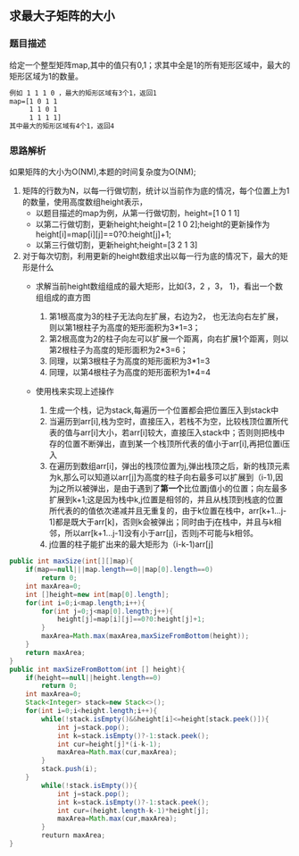 ## 求最大子矩阵的大小
### 题目描述
给定一个整型矩阵map,其中的值只有0,1；求其中全是1的所有矩形区域中，最大的矩形区域为1的数量。
```html
例如 1 1 1 0 ，最大的矩形区域有3个1，返回1
map=[1 0 1 1 
     1 1 0 1 
     1 1 1 1]
其中最大的矩形区域有4个1，返回4
```
### 思路解析
如果矩阵的大小为O(NM),本题的时间复杂度为O(NM);
1. 矩阵的行数为N，以每一行做切割，统计以当前作为底的情况，每个位置上为1的数量，使用高度数组height表示，
    - 以题目描述的map为例，从第一行做切割，height=[1 0 1 1]
    - 以第二行做切割，更新height;height=[2 1 0 2];height的更新操作为height[i]=map[i][j]==0?0:height[j]+1;
    - 以第三行做切割，更新height;height=[3 2 1 3]
2. 对于每次切割，利用更新的height数组求出以每一行为底的情况下，最大的矩形是什么
     - 求解当前height数组组成的最大矩形，比如{3，2 ，3， 1}，看出一个数组组成的直方图
         1. 第1根高度为3的柱子无法向左扩展，右边为2， 也无法向右左扩展，则以第1根柱子为高度的矩形面积为3*1=3；
         2. 第2根高度为2的柱子向左可以扩展一个距离，向右扩展1个距离，则以第2根柱子为高度的矩形面积为2*3=6；
         3. 同理，以第3根柱子为高度的矩形面积为3*1=3
         4. 同理，以第4根柱子为高度的矩形面积为1*4=4
         
     - 使用栈来实现上述操作

         1. 生成一个栈，记为stack,每遍历一个位置都会把位置压入到stack中
         2. 当遍历到arr[i],栈为空时，直接压入，若栈不为空，比较栈顶位置所代表的值与arr[i]大小，若arr[i]较大，直接压入stack中；否则则把栈中存的位置不断弹出，直到某一个栈顶所代表的值小于arr[i],再把位置i压入
         3. 在遍历到数组arr[i]，弹出的栈顶位置为j,弹出栈顶之后，新的栈顶元素为k,那么可以知道以arr[j]为高度的柱子向右最多可以扩展到（i-1),因为j之所以被弹出，是由于遇到了**第一个**比位置j值小的位置；向左最多扩展到k+1;这是因为栈中k,j位置是相邻的，并且从栈顶到栈底的位置所代表的的值依次递减并且无重复的，由于k位置在栈中，arr[k+1...j-1]都是既大于arr[k]，否则k会被弹出；同时由于j在栈中，并且与k相邻，所以arr[k+1...j-1]没有小于arr[j]，否则j不可能与k相邻。
         4. j位置的柱子能扩出来的最大矩形为（i-k-1)arr[j]
         
```java
public int maxSize(int[][]map){
    if(map==null|||map.length==0||map[0].length==0)
        return 0;
    int maxArea=0;
    int []height=new int[map[0].length];
    for(int i=0;i<map.length;i++){
        for(int j=0;j<map[0].length;j++){
            height[j]=map[i][j]==0?0:height[j]+1;
        }
        maxArea=Math.max(maxArea,maxSizeFromBottom(height));
    }
    return maxArea;
}
public int maxSizeFromBottom(int [] height){
    if(height==null||height.length==0)
        return 0;
    int maxArea=0;
    Stack<Integer> stack=new Stack<>();
    for(int i=0;i<height.length;i++){
        while(!stack.isEmpty()&&height[i]<=height[stack.peek()]){
            int j=stack.pop();
            int k=stack.isEmpty()?-1:stack.peek();
            int cur=height[j]*(i-k-1);
            maxArea=Math.max(cur,maxArea);
        }
        stack.push(i);
    }
        while(!stack.isEmpty()){
            int j=stack.pop();
            int k=stack.isEmpty()?-1:stack.peek();
            int cur=(height.length-k-1)*height[j];
            maxArea=Math.max(cur,maxArea);
        }
        reuturn maxArea;
}
```

